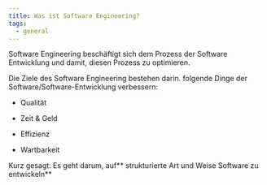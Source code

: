 ```yaml
---
title: Was ist Software Engineering?
tags:
  - general
---
```

 Software Engineering beschäftigt sich dem Prozess der Software Entwicklung und
  damit, diesen Prozess zu optimieren.


  Die Ziele des Software Engineering bestehen darin. folgende Dinge der
  Software/Software-Entwicklung verbessern:


  - Qualität

  - Zeit & Geld

  - Effizienz

  - Wartbarkeit


  Kurz gesagt: Es geht darum, auf** strukturierte Art und Weise Software zu
  entwickeln**
